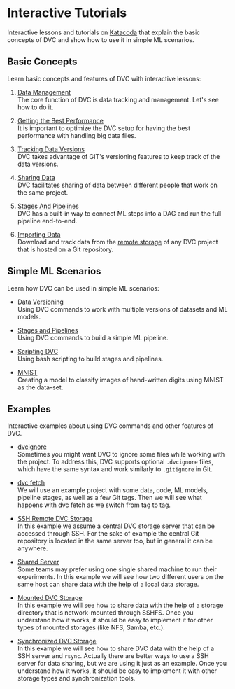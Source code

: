 # Interactive Tutorials

Interactive lessons and tutorials on [Katacoda](https://katacoda.com/dvc) that
explain the basic concepts of DVC and show how to use it in simple ML scenarios.

## Basic Concepts

Learn basic concepts and features of DVC with interactive lessons:

1. [Data Management](https://katacoda.com/dvc/courses/basics/data) <br/> The
   core function of DVC is data tracking and management. Let's see how to do it.

2. [Getting the Best Performance](https://katacoda.com/dvc/courses/basics/performance)
   <br/> It is important to optimize the DVC setup for having the best
   performance with handling big data files.

3. [Tracking Data Versions](https://katacoda.com/dvc/courses/basics/versioning)
   <br/> DVC takes advantage of GIT's versioning features to keep track of the
   data versions.

4. [Sharing Data](https://katacoda.com/dvc/courses/basics/sharing) <br/> DVC
   facilitates sharing of data between different people that work on the same
   project.

5. [Stages And Pipelines](https://katacoda.com/dvc/courses/basics/pipelines)
   <br/> DVC has a built-in way to connect ML steps into a DAG and run the full
   pipeline end-to-end.

6. [Importing Data](https://katacoda.com/dvc/courses/basics/importing) <br/>
   Download and track data from the
   [remote storage](/doc/command-reference/remote) of any DVC project that is
   hosted on a Git repository.

## Simple ML Scenarios

Learn how DVC can be used in simple ML scenarios:

- [Data Versioning](https://katacoda.com/dvc/courses/tutorials/versioning) <br/>
  Using DVC commands to work with multiple versions of datasets and ML models.

- [Stages and Pipelines](https://katacoda.com/dvc/courses/tutorials/pipelines)
  <br/> Using DVC commands to build a simple ML pipeline.

- [Scripting DVC](https://katacoda.com/dvc/courses/tutorials/scripting) <br/>
  Using bash scripting to build stages and pipelines.

- [MNIST](https://katacoda.com/dvc/courses/tutorials/mnist) <br/> Creating a
  model to classify images of hand-written digits using MNIST as the data-set.

## Examples

Interactive examples about using DVC commands and other features of DVC.

- [dvcignore](https://katacoda.com/dvc/courses/examples/dvcignore) <br/>
  Sometimes you might want DVC to ignore some files while working with the
  project. To address this, DVC supports optional `.dvcignore` files, which have
  the same syntax and work similarly to `.gitignore` in Git.

- [dvc fetch](https://katacoda.com/dvc/courses/examples/fetch) <br/> We will use
  an example project with some data, code, ML models, pipeline stages, as well
  as a few Git tags. Then we will see what happens with dvc fetch as we switch
  from tag to tag.

- [SSH Remote DVC Storage](https://katacoda.com/dvc/courses/examples/ssh-storage)
  <br/> In this example we assume a central DVC storage server that can be
  accessed through SSH. For the sake of example the central Git repository is
  located in the same server too, but in general it can be anywhere.

- [Shared Server](https://katacoda.com/dvc/courses/examples/shared-server) <br/>
  Some teams may prefer using one single shared machine to run their
  experiments. In this example we will see how two different users on the same
  host can share data with the help of a local data storage.

- [Mounted DVC Storage](https://katacoda.com/dvc/courses/examples/mounted-storage)
  <br/> In this example we will see how to share data with the help of a storage
  directory that is network-mounted through SSHFS. Once you understand how it
  works, it should be easy to implement it for other types of mounted storages
  (like NFS, Samba, etc.).

- [Synchronized DVC Storage](https://katacoda.com/dvc/courses/examples/synced-storage)
  <br/> In this example we will see how to share DVC data with the help of a SSH
  server and `rsync`. Actually there are better ways to use a SSH server for
  data sharing, but we are using it just as an example. Once you understand how
  it works, it should be easy to implement it with other storage types and
  synchronization tools.

